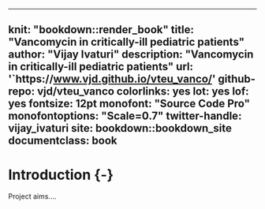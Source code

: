 
---
knit: "bookdown::render_book"
title: "Vancomycin in critically-ill pediatric patients"
author: "Vijay Ivaturi"
description: "Vancomycin in critically-ill pediatric patients"
url: '`https\://www.vjd.github.io/vteu_vanco/'
github-repo: vjd/vteu_vanco
colorlinks: yes
lot: yes
lof: yes
fontsize: 12pt
monofont: "Source Code Pro"
monofontoptions: "Scale=0.7"
twitter-handle: vijay_ivaturi
site: bookdown::bookdown_site
documentclass: book
---

# Introduction {-}


Project aims....
